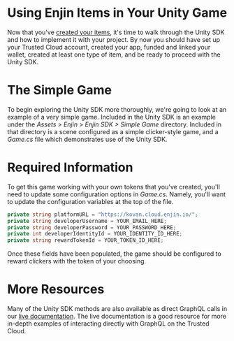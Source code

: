 # Using Enjin Items in Your Unity Game

Now that you've [created your items](creating-items.md), it's time to walk through the Unity SDK and how to implement it with your project. By now you should have set up your Trusted Cloud account, created your app, funded and linked your wallet, created at least one type of item, and be ready to proceed with the Unity SDK.

# The Simple Game

To begin exploring the Unity SDK more thoroughly, we're going to look at an example of a very simple game. Included in the Unity SDK is an example under the _Assets > Enjin > Enjin SDK > Simple Game_ directory. Included in that directory is a scene configured as a simple clicker-style game, and a _Game.cs_ file which demonstrates use of the Unity SDK.

# Required Information

To get this game working with your own tokens that you've created, you'll need to update some configuration options in _Game.cs_. Namely, you'll want to update the configuration variables at the top of the file.

```csharp
private string platformURL = "https://kovan.cloud.enjin.io/";
private string developerUsername = YOUR_EMAIL_HERE;
private string developerPassword = YOUR_PASSWORD_HERE;
private int developerIdentityId = YOUR_IDENTITY_ID_HERE;
private string rewardTokenId = YOUR_TOKEN_ID_HERE;
```

Once these fields have been populated, the game should be configured to reward clickers with the token of your choosing.

# More Resources

Many of the Unity SDK methods are also available as direct GraphQL calls in our [live documentation](https://github.com/enjin/Enjin-Coin-Documentation/tree/master/live_query). The live documentation is a good resource for more in-depth examples of interacting directly with GraphQL on the Trusted Cloud.

